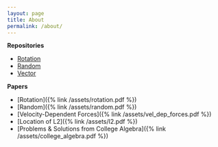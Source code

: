 ```yaml
---
layout: page
title: About
permalink: /about/
---
```


**Repositories**

- [Rotation](https://github.com/rsaucier/Rotation)
- [Random](https://github.com/rsaucier/Random)
- [Vector](https://github.com/rsaucier/Vector)

**Papers**

- [Rotation]({% link /assets/rotation.pdf %})
- [Random]({% link /assets/random.pdf %})
- [Velocity-Dependent Forces]({% link /assets/vel_dep_forces.pdf %})
- [Location of L2]({% link /assets/l2.pdf %})
- [Problems & Solutions from College Algebra]({% link /assets/college_algebra.pdf %})
